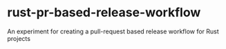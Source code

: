 # rust-pr-based-release-workflow

An experiment for creating a pull-request based release workflow for Rust projects
